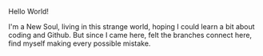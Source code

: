 Hello World!

I'm a New Soul, living in this strange world, hoping I could learn a bit about coding and Github. But since I came here, felt the branches connect here, find myself making every possible mistake.
